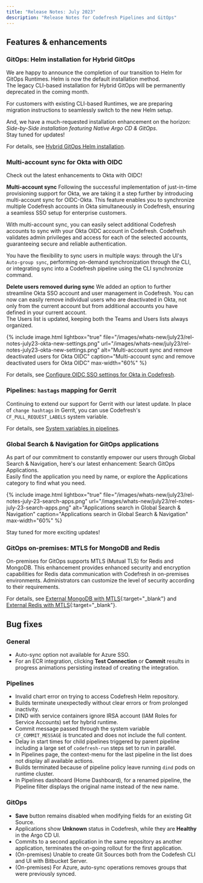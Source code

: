 ```yaml
---
title: "Release Notes: July 2023"
description: "Release Notes for Codefresh Pipelines and GitOps"
---
```


## Features & enhancements

### GitOps: Helm installation for Hybrid GitOps
We are happy to announce the completion of our transition to Helm for GitOps Runtimes. Helm is now the default installation method.  
The legacy CLI-based installation for Hybrid GitOps will be permanently deprecated in the coming month.

For customers with existing CLI-based Runtimes, we are preparing migration instructions to seamlessly switch to the new Helm setup. 

And, we have a much-requested installation enhancement on the horizon: _Side-by-Side installation featuring Native Argo CD & GitOps_.  
Stay tuned for updates!

For details, see [Hybrid GitOps Helm installation]({{site.baseurl}}/docs/installation/gitops/hybrid-gitops-helm-installation/).

### Multi-account sync for Okta with OIDC

Check out the latest enhancements to Okta with OIDC!

**Multi-account sync**
Following the successful implementation of just-in-time provisioning support for Okta, we are taking it a step further by introducing multi-account sync for OIDC-Okta. This feature enables you to synchronize multiple Codefresh accounts in Okta simultaneously in Codefresh, ensuring a seamless SSO setup for enterprise customers.

With multi-account sync, you can easily select additional Codefresh accounts to sync with your Okta OIDC account in Codefresh. Codefresh validates admin privileges and access for each of the selected accounts, guaranteeing secure and reliable authentication. 

You have the flexibility to sync users in multiple ways: through the UI's `Auto-group sync`, performing on-demand synchronization through the CLI, or integrating sync into a Codefresh pipeline using the CLI synchronize command.

**Delete users removed during sync**
We added an option to further streamline Okta SSO account and user management in Codefresh. You can now can easily remove individual users who are deactivated in Okta, not only from the current account but from additional accounts you have defined in your current account.  
The Users list is updated, keeping both the Teams and Users lists always organized.


 {% include 
image.html 
lightbox="true" 
file="/images/whats-new/july23/rel-notes-july23-okta-new-settings.png" 
url="/images/whats-new/july23/rel-notes-july23-okta-new-settings.png" 
alt="Multi-account sync and remove deactivated users for Okta OIDC" 
caption="Multi-account sync and remove deactivated users for Okta OIDC" 
max-width="60%" 
%}

For details, see [Configure OIDC SSO settings for Okta in Codefresh]({{site.baseurl}}/docs/administration/single-sign-on/oidc/oidc-okta/#how-to). 


### Pipelines: `hastags` mapping for Gerrit
Continuing to extend our support for Gerrit with our latest update. In place of `change hashtags` in Gerrit, you can use Codefresh's `CF_PULL_REQUEST_LABELS` system variable.

For details, see [System variables in pipelines]({{site.baseurl}}/docs/pipelines/variables/#system-variables).


### Global Search & Navigation for GitOps applications
As part of our commitment to constantly empower our users through Global Search & Navigation, here's our latest enhancement: Search GitOps Applications.  
Easily find the application you need by name, or explore the Applications category to find what you need. 

 {% include 
image.html 
lightbox="true" 
file="/images/whats-new/july23/rel-notes-july-23-search-apps.png" 
url="/images/whats-new/july23/rel-notes-july-23-search-apps.png" 
alt="Applications search in Global Search & Navigation" 
caption="Applications search in Global Search & Navigation" 
max-width="60%" 
%}

Stay tuned for more exciting updates!


### GitOps on-premises: MTLS for MongoDB and Redis

On-premises for GitOps supports MTLS (Mutual TLS) for Redis and MongoDB. This enhancement provides enhanced security and encryption capabilities for Redis data communication with Codefresh in on-premises environments. Administrators can customize the level of security according to their requirements. 

For details, see [External MongoDB with MTLS](https://artifacthub.io/packages/helm/codefresh-onprem/codefresh#external-mongodb-with-mtls){:target="\_blank"} and [External Redis with MTLS](https://artifacthub.io/packages/helm/codefresh-onprem/codefresh#external-redis-with-mtls){:target="\_blank"}.



## Bug fixes

### General
* Auto-sync option not available for Azure SSO.
* For an ECR integration, clicking **Test Connection** or **Commit** results in progress animations persisting instead of creating the integration. 


### Pipelines
* Invalid chart error on trying to access Codefresh Helm repository.
* Builds terminate unexpectedly without clear errors or from prolonged inactivity.
* DIND with service containers ignore IRSA account (IAM Roles for Service Accounts) set for hybrid runtime.
* Commit message passed through the system variable `CF_COMMIT_MESSAGE` is truncated and does not include the full content.
* Delay in start times for child pipelines triggered by parent pipeline including a large set of `codefresh-run` steps set to run in parallel.
* In Pipelines page, the context-menu for the last pipeline in the list does not display all available actions.
* Builds terminated because of pipeline policy leave running `dind` pods on runtime cluster. 
* In Pipelines dashboard (Home Dashboard), for a renamed pipeline, the Pipeline filter displays the original name instead of the new name. 


### GitOps
* **Save** button remains disabled when modifying fields for an existing Git Source.
* Applications show **Unknown** status in Codefresh, while they are **Healthy** in the Argo CD UI. 
* Commits to a second application in the same repository as another application, terminates the on-going rollout for the first application. 
* (On-premises) Unable to create Git Sources both from the Codefesh CLI and UI with Bitbucket Server.
* (On-premises) For Azure, auto-sync operations removes groups that were previously synced.



